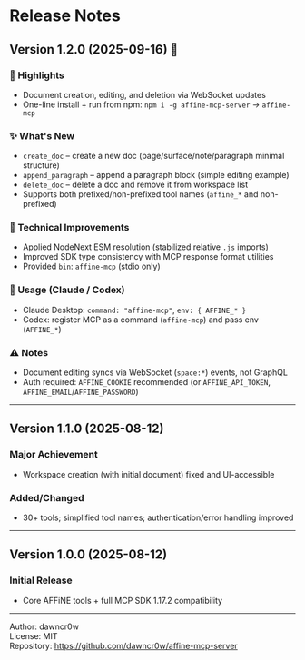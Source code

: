 # Release Notes

## Version 1.2.0 (2025-09-16) 🚀

### 🎉 Highlights
- Document creation, editing, and deletion via WebSocket updates
- One-line install + run from npm: `npm i -g affine-mcp-server` → `affine-mcp`

### ✨ What's New
- `create_doc` – create a new doc (page/surface/note/paragraph minimal structure)
- `append_paragraph` – append a paragraph block (simple editing example)
- `delete_doc` – delete a doc and remove it from workspace list
- Supports both prefixed/non-prefixed tool names (`affine_*` and non-prefixed)

### 🔧 Technical Improvements
- Applied NodeNext ESM resolution (stabilized relative `.js` imports)
- Improved SDK type consistency with MCP response format utilities
- Provided `bin`: `affine-mcp` (stdio only)

### 🧰 Usage (Claude / Codex)
- Claude Desktop: `command: "affine-mcp"`, `env: { AFFINE_* }`
- Codex: register MCP as a command (`affine-mcp`) and pass env (`AFFINE_*`)

### ⚠️ Notes
- Document editing syncs via WebSocket (`space:*`) events, not GraphQL
- Auth required: `AFFINE_COOKIE` recommended (or `AFFINE_API_TOKEN`, `AFFINE_EMAIL`/`AFFINE_PASSWORD`)

---

## Version 1.1.0 (2025-08-12)

### Major Achievement
- Workspace creation (with initial document) fixed and UI-accessible

### Added/Changed
- 30+ tools; simplified tool names; authentication/error handling improved

---

## Version 1.0.0 (2025-08-12)

### Initial Release
- Core AFFiNE tools + full MCP SDK 1.17.2 compatibility

---

Author: dawncr0w  
License: MIT  
Repository: https://github.com/dawncr0w/affine-mcp-server
